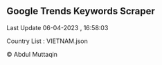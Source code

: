 

## Google Trends Keywords Scraper 
 
Last Update 06-04-2023 , 16:58:03

Country List :
VIETNAM.json



© Abdul Muttaqin 
